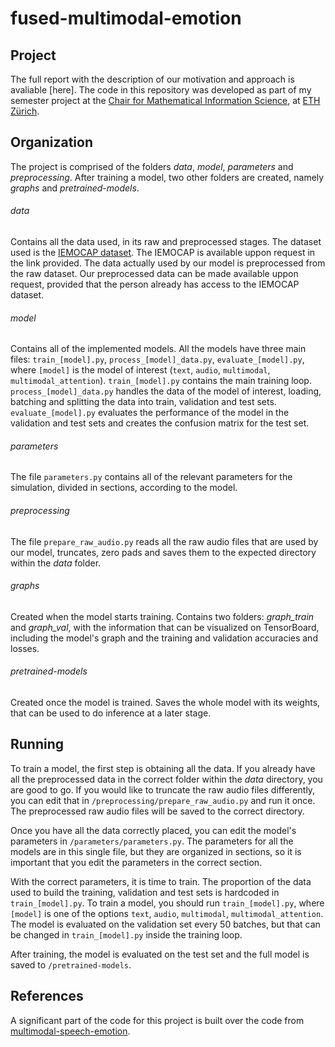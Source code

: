 # fused-multimodal-emotion

## Project

The full report with the description of our motivation and approach is avaliable [here]. The code in this repository was developed as part of my semester project at the [Chair for Mathematical Information Science](https://www.mins.ee.ethz.ch/index.html), at [ETH Zürich](https://www.ethz.ch/en.html).

## Organization

The project is comprised of the folders _data_, _model_, _parameters_ and _preprocessing_. After training a model, two other  folders are created, namely _graphs_ and _pretrained-models_.
###### _data_
Contains all the data used, in its raw and preprocessed stages. The dataset used is the [IEMOCAP dataset](https://sail.usc.edu/iemocap/index.html). The IEMOCAP is available uppon request in the link provided. The data actually used by our model is preprocessed from the raw dataset. Our preprocessed data can be made available uppon request, provided that the person already has access to the IEMOCAP dataset. 
###### _model_
Contains all of the implemented models. All the models have three main files: `train_[model].py`, `process_[model]_data.py`, `evaluate_[model].py`, where `[model]` is the model of interest (`text`, `audio`, `multimodal`, `multimodal_attention`). 
`train_[model].py` contains the main training loop. `process_[model]_data.py` handles the data of the model of interest, loading, batching and splitting the data into train, validation and test sets. `evaluate_[model].py` evaluates the performance of the model in the validation and test sets and creates the confusion matrix for the test set.
###### _parameters_
The file `parameters.py` contains all of the relevant parameters for the simulation, divided in sections, according to the model.
###### _preprocessing_
The file `prepare_raw_audio.py` reads all the raw audio files that are used by our model, truncates, zero pads and saves them to the expected directory within the _data_ folder. 
###### _graphs_
Created when the model starts training. Contains two folders: *graph_train* and *graph_val*, with the information that can be visualized on TensorBoard, including the model's graph and the training and validation accuracies and losses.
###### _pretrained-models_
Created once the model is trained. Saves the whole model with its weights, that can be used to do inference at a later stage.

## Running

To train a model, the first step is obtaining all the data. If you already have all the preprocessed data in the correct folder within the _data_ directory, you are good to go. If you would like to truncate the raw audio files differently, you can edit that in `/preprocessing/prepare_raw_audio.py` and run it once. The preprocessed raw audio files will be saved to the correct directory.

Once you have all the data correctly placed, you can edit the model's parameters in `/parameters/parameters.py`. The parameters for all the models are in this single file, but they are organized in sections, so it is important that you edit the parameters in the correct section.

With the correct parameters, it is time to train. The proportion of the data used to build the training, validation and test sets is hardcoded in `train_[model].py`. To train a model, you should run `train_[model].py`, where `[model]` is one of the options `text`, `audio`, `multimodal`, `multimodal_attention`. The model is evaluated on the validation set every 50 batches, but that can be changed in `train_[model].py` inside the training loop.

After training, the model is evaluated on the test set and the full model is saved to `/pretrained-models`.

## References

A significant part of the code for this project is built over the code from [multimodal-speech-emotion](https://github.com/david-yoon/multimodal-speech-emotion). 




